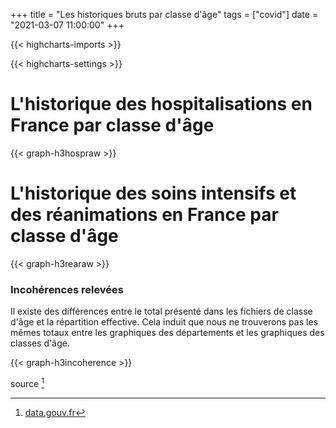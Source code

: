 +++
title = "Les historiques bruts par classe d'âge"
tags = ["covid"]
date = "2021-03-07 11:00:00"
+++


{{< highcharts-imports >}}

{{< highcharts-settings >}}

# L'historique des hospitalisations en France par classe d'âge <a name="graphique"></a>

{{< graph-h3hospraw >}}

# L'historique des soins intensifs et des réanimations en France par classe d'âge <a name="graphique"></a>

{{< graph-h3rearaw >}}


### Incohérences relevées

Il existe des différences entre le total présenté dans les fichiers de classe d'âge et la répartition effective.
Cela induit que nous ne trouverons pas les mêmes totaux entre les graphiques des départements et les graphiques des classes d'âge.

{{< graph-h3incoherence >}}

source [^1]


[^1]: [data.gouv.fr](https://www.data.gouv.fr/fr/datasets/donnees-hospitalieres-relatives-a-lepidemie-de-covid-19/)